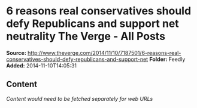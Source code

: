 # 6 reasons real conservatives should defy Republicans and support net neutrality The Verge - All Posts

**Source:** http://www.theverge.com/2014/11/10/7187501/6-reasons-real-conservatives-should-defy-republicans-and-support-net
**Folder:** Feedly
**Added:** 2014-11-10T14:05:31




## Content
*Content would need to be fetched separately for web URLs*
